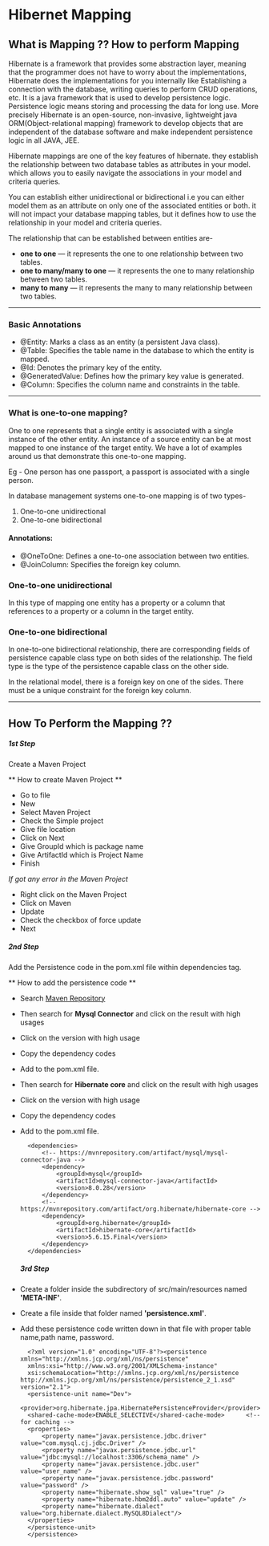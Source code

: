 # Hibernet Mapping
## What is Mapping ?? How to perform Mapping

Hibernate is a framework that provides some abstraction layer, meaning that the programmer does not have to worry about the implementations, Hibernate does the implementations for you internally like Establishing a connection with the database, writing queries to perform CRUD operations, etc. It is a java framework that is used to develop persistence logic. Persistence logic means storing and processing the data for long use. More precisely Hibernate is an open-source, non-invasive, lightweight java ORM(Object-relational mapping) framework to develop objects that are independent of the database software and make independent persistence logic in all JAVA, JEE. <br>

Hibernate mappings are one of the key features of hibernate. they establish the relationship between two database tables as attributes in your model. which allows you to easily navigate the associations in your model and criteria queries. <br>

You can establish either unidirectional or bidirectional i.e you can either model them as an attribute on only one of the associated entities or both. it will not impact your database mapping tables, but it defines how to use the relationship in your model and criteria queries.

The relationship that can be established between entities are-

* **one to one** — it represents the one to one relationship between two tables.
* **one to many/many to one** — it represents the one to many relationship between two tables.
* **many to many** — it represents the many to many relationship between two tables.
-----
### Basic Annotations

* @Entity: Marks a class as an entity (a persistent Java class).
* @Table: Specifies the table name in the database to which the entity is mapped.
* @Id: Denotes the primary key of the entity.
* @GeneratedValue: Defines how the primary key value is generated.
* @Column: Specifies the column name and constraints in the table.

----
### What is one-to-one mapping?
One to one represents that a single entity is associated with a single instance of the other entity. An instance of a source entity can be at most mapped to one instance of the target entity. We have a lot of examples around us that demonstrate this one-to-one mapping.

Eg - One person has one passport, a passport is associated with a single person.

In database management systems one-to-one mapping is of two types-

1. One-to-one unidirectional
2. One-to-one bidirectional

#### Annotations:

* @OneToOne: Defines a one-to-one association between two entities.
* @JoinColumn: Specifies the foreign key column.
   
### One-to-one unidirectional

In this type of mapping one entity has a property or a column that references to a property or a column in the target entity. 

### One-to-one bidirectional

In one-to-one bidirectional relationship, there are corresponding fields of persistence capable class type on both sides of the relationship. The field type is the type of the persistence capable class on the other side.

In the relational model, there is a foreign key on one of the sides. There must be a unique constraint for the foreign key column.

-----
## How To Perform the Mapping ??
##### 1st Step 
Create a Maven Project

** How to create Maven Project **

* Go to file 
* New 
* Select Maven Project 
* Check the Simple project 
* Give file location 
* Click on Next 
* Give GroupId which is package name 
* Give ArtifactId which is Project Name 
* Finish

*If got any error in the Maven Project*

* Right click on the Maven Project 
* Click on Maven 
* Update 
* Check the checkbox of force update
* Next

##### 2nd Step

Add the Persistence code in the pom.xml file within dependencies tag.

** How to add the persistence code **

* Search [Maven Repository](https://mvnrepository.com/) 
* Then search for **Mysql Connector** and click on the result with high usages 
* Click on the version with high usage 
* Copy the dependency codes 
* Add to the pom.xml file.
* Then search for **Hibernate core** and click on the result with high usages 
* Click on the version with high usage 
* Copy the dependency codes 
* Add to the pom.xml file.

		<dependencies>
	  		<!-- https://mvnrepository.com/artifact/mysql/mysql-connector-java -->
			<dependency>
			    <groupId>mysql</groupId>
			    <artifactId>mysql-connector-java</artifactId>
			    <version>8.0.28</version>
			</dependency>
			<!-- https://mvnrepository.com/artifact/org.hibernate/hibernate-core -->
			<dependency>
			    <groupId>org.hibernate</groupId>
			    <artifactId>hibernate-core</artifactId>
			    <version>5.6.15.Final</version>
			</dependency>
  		</dependencies>
  
  ##### 3rd Step

* Create a folder inside the subdirectory of src/main/resources named **'META-INF'**.
* Create a file inside that folder named **'persistence.xml'**.
* Add these persistence code written down in that file with proper table name,path name, password.


	 	<?xml version="1.0" encoding="UTF-8"?><persistence xmlns="http://xmlns.jcp.org/xml/ns/persistence"
		xmlns:xsi="http://www.w3.org/2001/XMLSchema-instance"
		xsi:schemaLocation="http://xmlns.jcp.org/xml/ns/persistence
	  http://xmlns.jcp.org/xml/ns/persistence/persistence_2_1.xsd" version="2.1">
		<persistence-unit name="Dev">
		<provider>org.hibernate.jpa.HibernatePersistenceProvider</provider>
		<shared-cache-mode>ENABLE_SELECTIVE</shared-cache-mode>      <!-- for caching -->  
		<properties>
			<property name="javax.persistence.jdbc.driver" value="com.mysql.cj.jdbc.Driver" />
			<property name="javax.persistence.jdbc.url"  value="jdbc:mysql://localhost:3306/schema_name" />
			<property name="javax.persistence.jdbc.user" value="user_name" />
			<property name="javax.persistence.jdbc.password" value="password" />
			<property name="hibernate.show_sql" value="true" />
			<property name="hibernate.hbm2ddl.auto" value="update" />
			<property name="hibernate.dialect" value="org.hibernate.dialect.MySQL8Dialect"/>
		</properties>
		</persistence-unit>
		</persistence>
